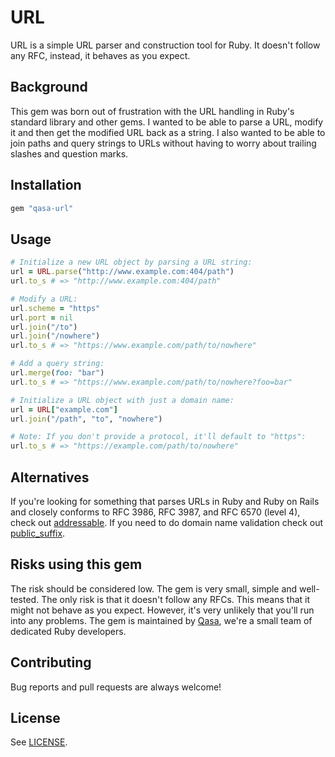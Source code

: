 # URL
URL is a simple URL parser and construction tool for Ruby. It doesn't follow any RFC, instead, it behaves as you expect.

## Background
This gem was born out of frustration with the URL handling in Ruby's standard library and other gems. I wanted to be able to parse a URL, modify it and then get the modified URL back as a string. I also wanted to be able to join paths and query strings to URLs without having to worry about trailing slashes and question marks.

## Installation
```ruby
gem "qasa-url"
```

## Usage
```ruby
# Initialize a new URL object by parsing a URL string:
url = URL.parse("http://www.example.com:404/path")
url.to_s # => "http://www.example.com:404/path"

# Modify a URL:
url.scheme = "https"
url.port = nil
url.join("/to")
url.join("/nowhere")
url.to_s # => "https://www.example.com/path/to/nowhere"

# Add a query string:
url.merge(foo: "bar")
url.to_s # => "https://www.example.com/path/to/nowhere?foo=bar"

# Initialize a URL object with just a domain name:
url = URL["example.com"]
url.join("/path", "to", "nowhere")

# Note: If you don't provide a protocol, it'll default to "https":
url.to_s # => "https://example.com/path/to/nowhere"
```

## Alternatives 
If you're looking for something that parses URLs in Ruby and Ruby on Rails and closely conforms to RFC 3986, RFC 3987, and RFC 6570 (level 4),
check out [addressable](https://github.com/sporkmonger/addressable).
If you need to do domain name validation check out [public_suffix](https://github.com/weppos/publicsuffix-ruby).

## Risks using this gem
The risk should be considered low. The gem is very small, simple and well-tested. The only risk is that it doesn't follow any RFCs. This means that it might not behave as you expect. However, it's very unlikely that you'll run into any problems.
The gem is maintained by [Qasa](https://www.qasa.se), we're a small team of dedicated Ruby developers.

## Contributing
Bug reports and pull requests are always welcome!

## License
See [LICENSE](LICENSE).
